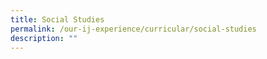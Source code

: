 ```yaml
---
title: Social Studies
permalink: /our-ij-experience/curricular/social-studies
description: ""
---
```

